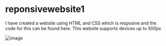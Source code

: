 # reponsivewebsite1
I have created a website using HTML and CSS which is resposive and the code for this can be found here. This website supports devices up to 500px

![image](https://github.com/madgulas/reponsivewebsite1/assets/26848691/cbbdaa17-cb96-44bb-a202-f3ad96b92ecb)
